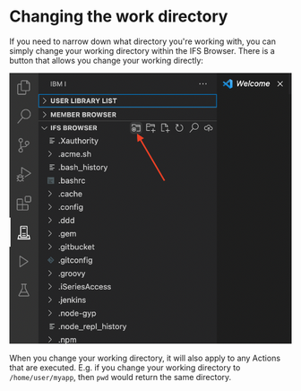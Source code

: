 #

# Changing the work directory

If you need to narrow down what directory you're working with, you can simply change your working directory within the IFS Browser. There is a button that allows you change your working directly:

![](./changingworkingdir.png)

When you change your working directory, it will also apply to any Actions that are executed. E.g. if you change your working directory to `/home/user/myapp`, then `pwd` would return the same directory.